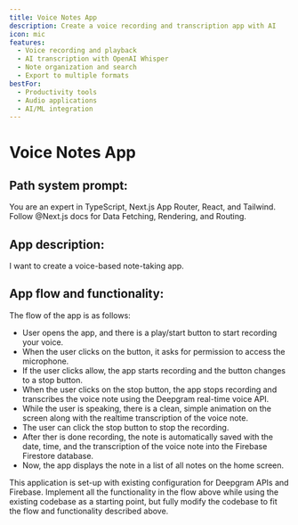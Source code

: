 ```yaml
---
title: Voice Notes App
description: Create a voice recording and transcription app with AI
icon: mic
features:
  - Voice recording and playback
  - AI transcription with OpenAI Whisper
  - Note organization and search
  - Export to multiple formats
bestFor:
  - Productivity tools
  - Audio applications
  - AI/ML integration
---
```


# Voice Notes App

## Path system prompt:
You are an expert in TypeScript, Next.js App Router, React, and Tailwind. Follow @Next.js docs for Data Fetching, Rendering, and Routing. 


## App description:
I want to create a voice-based note-taking app. 


## App flow and functionality:

The flow of the app is as follows:
- User opens the app, and there is a play/start button to start recording your voice.
- When the user clicks on the button, it asks for permission to access the microphone.
- If the user clicks allow, the app starts recording and the button changes to a stop button.
- When the user clicks on the stop button, the app stops recording and transcribes the voice note using the Deepgram real-time voice API.
- While the user is speaking, there is a clean, simple animation on the screen along with the realtime transcription of the voice note.
- The user can click the stop button to stop the recording.
- After ther is done recording, the note is automatically saved with the date, time, and the transcription of the voice note into the Firebase Firestore database.
- Now, the app displays the note in a list of all notes on the home screen.


This application is set-up with existing configuration for Deepgram APIs and Firebase. Implement all the functionality in the flow above while using the existing codebase as a starting point, but fully modify the codebase to fit the flow and functionality described above.
